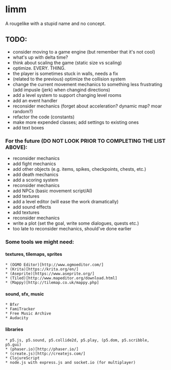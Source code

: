 # limm
A rougelike with a stupid name and no concept.

## TODO:
  * consider moving to a game engine (but remember that it's not cool)
  * what's up with delta time?
  * think about scaling the game (static size vs scaling)
  * optimize. EVERY. THING.
  * the player is sometimes stuck in walls, needs a fix
  * (related to the previous) optimize the collision system
  * change the current movement mechanics to something less frustrating (add impusle (jerk) when changind directions)
  * add a level system to support changing level rooms
  * add an event handler
  * reconsider mechanics (forget about acceleration? dynamic map? moar random?)
  * refactor the code (constants)
  * make more expended classes; add settings to existing ones
  * add text boxes

### For the future (DO NOT LOOK PRIOR TO COMPLETING THE LIST ABOVE):
  * reconsider mechanics
  * add fight mechanics
  * add other objects (e.g. items, spikes, checkpoints, chests, etc.)
  * add death mechanics
  * add a scoring system
  * reconsider mechanics
  * add NPCs (basic movement script/AI)
  * add textures
  * add a level editor (will ease the work dramatically)
  * add sound effects
  * add textures
  * reconsider mechanics
  * write a plot (set the goal, write some dialogues, quests etc.)
  * too late to reconsider mechanics, should've done earlier


### Some tools we might need:
   #### textures, tilemaps, sprites
    * (OGMO Editor)[http://www.ogmoeditor.com/]
    * (Krita)[https://krita.org/en/]
    * (Aseprite)[https://www.aseprite.org/]
    * (Tiled)[http://www.mapeditor.org/download.html]
    * (Mappy)[http://tilemap.co.uk/mappy.php]
   #### sound, sfx, music
    * Bfxr
    * FamiTracker
    * Free Music Archive
    * Audacity
   #### libraries
    * p5.js, p5.sound, p5.collide2d, p5.play, (p5.dom, p5.scribble, p5.gui)
    * (phaser.io)[http://phaser.io/]
    * (create.js)[http://createjs.com/]
    * ClojureScript
    * node.js with express.js and socket.io (for multiplayer)
